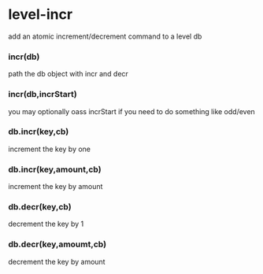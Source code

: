 level-incr
==========

add an atomic increment/decrement command to a level db

### incr(db)
  path the db object with incr and decr

### incr(db,incrStart)
  you may optionally oass incrStart if you need to do something like odd/even

### db.incr(key,cb)
  increment the key by one

### db.incr(key,amount,cb)
  increment the key by amount

### db.decr(key,cb)
  decrement the key by 1

### db.decr(key,amoumt,cb)

  decrement the key by amount

